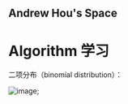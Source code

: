 ## Andrew Hou's Space
# Algorithm 学习

二项分布（binomial distribution）：

![image](https://github.com/Houchangxi/houchangxi.github.ai_numpy/blob/master/images/binomial_distribution.jpg);

 

